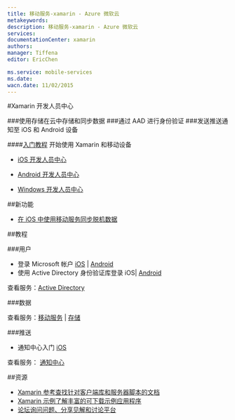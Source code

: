 ```yaml
---
title: 移动服务-xamarin - Azure 微软云
metakeywords: 
description: 移动服务-xamarin - Azure 微软云
services: 
documentationCenter: xamarin
authors: 
manager: Tiffena
editor: EricChen

ms.service: mobile-services
ms.date: 
wacn.date: 11/02/2015
---
```


#Xamarin 开发人员中心

###使用存储在云中存储和同步数据
###通过 AAD 进行身份验证
###发送推送通知至 iOS 和 Android 设备

####[入门教程](../../articles/mobile-services/partner-xamarin-mobile-services-ios-get-started.md)
开始使用 Xamarin 和移动设备

- [iOS 开发人员中心](/develop/mobile/ios)

- [Android 开发人员中心](/develop/mobile/android)

- [Windows 开发人员中心](/develop/mobile/windows)

##新功能

- [在 iOS 中使用移动服务同步脱机数据](../../articles/mobile-services/mobile-services-xamarin-ios-get-started-offline-data.md)

##教程

###用户

- 登录 Microsoft 帐户 [iOS](../../articles/mobile-services/partner-xamarin-mobile-services-ios-get-started-users.md) | [Android](../../articles/mobile-services/partner-xamarin-mobile-services-android-get-started-users.md)
- 使用 Active Directory 身份验证库登录 iOS| [Android](https://github.com/AzureADSamples/NativeClient-Xamarin-Android)
<!--- 代表用户访问 SharePoint [iOS](/documentation/articles/mobile-services-dotnet-backend-calling-sharepoint-on-behalf-of-user/) | [Android](/documentation/articles/mobile-services-dotnet-backend-calling-sharepoint-on-behalf-of-user/)-->

查看服务：[Active Directory](https://github.com/AzureAD)

###数据

查看服务：[移动服务](../../articles/mobile-services/index.md/) | [存储](../../articles/storage/index.md/)
<!--
###同步

- 使用移动服务同步脱机数据 [iOS](../../articles/mobile-services/mobile-services-xamarin-ios-get-started-offline-data.md) | [Android](../../articles/mobile-services/mobile-services-xamarin-android-get-started-offline-data.md)

查看服务：[移动服务](../../articles/mobile-services/index.md/)
-->
###推送

- 通知中心入门 [iOS](../../articles/notification-hubs/xamarin-notification-hubs-ios-push-notification-apns-get-started.md)

查看服务： [通知中心](../../articles/notification-hubs/index.md/)

##资源
- [Xamarin 参考查找针对客户端库和服务器脚本的文档](http://developer.xamarin.com/guides/cross-platform/azure/mobile-services)
- [Xamarin 示例了解丰富的可下载示例应用程序](http://developer.xamarin.com/guides/cross-platform/azure/mobile-services)
- [论坛询问问题、分享见解和讨论平台](https://social.msdn.microsoft.com/Forums/zh-CN/home?forum=windowsazurezhchs)

